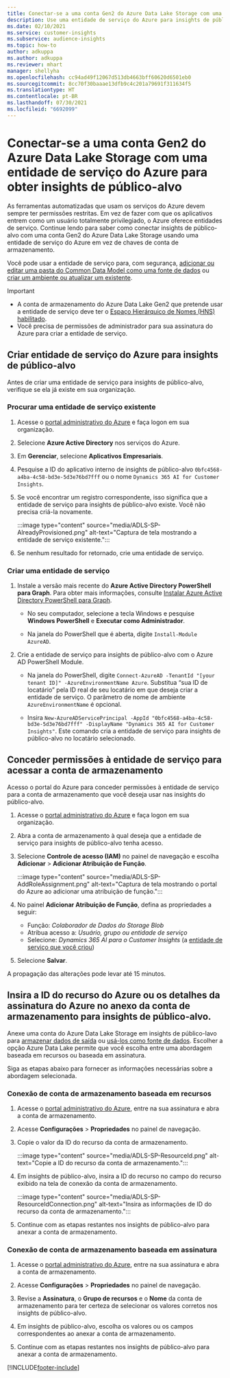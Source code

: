 ```yaml
---
title: Conectar-se a uma conta Gen2 do Azure Data Lake Storage com uma entidade de serviço
description: Use uma entidade de serviço do Azure para insights de público-alvo para se conectar ao seu próprio data lake ao anexá-lo aos insights de público-alvo.
ms.date: 02/10/2021
ms.service: customer-insights
ms.subservice: audience-insights
ms.topic: how-to
author: adkuppa
ms.author: adkuppa
ms.reviewer: mhart
manager: shellyha
ms.openlocfilehash: cc94ad49f12067d513db4663bff60620d6501eb0
ms.sourcegitcommit: 8cc70f30baaae13dfb9c4c201a79691f311634f5
ms.translationtype: HT
ms.contentlocale: pt-BR
ms.lasthandoff: 07/30/2021
ms.locfileid: "6692099"
---
```

# <a name="connect-to-an-azure-data-lake-storage-gen2-account-with-an-azure-service-principal-for-audience-insights"></a>Conectar-se a uma conta Gen2 do Azure Data Lake Storage com uma entidade de serviço do Azure para obter insights de público-alvo

As ferramentas automatizadas que usam os serviços do Azure devem sempre ter permissões restritas. Em vez de fazer com que os aplicativos entrem como um usuário totalmente privilegiado, o Azure oferece entidades de serviço. Continue lendo para saber como conectar insights de público-alvo com uma conta Gen2 do Azure Data Lake Storage usando uma entidade de serviço do Azure em vez de chaves de conta de armazenamento. 

Você pode usar a entidade de serviço para, com segurança, [adicionar ou editar uma pasta do Common Data Model como uma fonte de dados](connect-common-data-model.md) ou [criar um ambiente ou atualizar um existente](get-started-paid.md).

> [!IMPORTANT]
> - A conta de armazenamento do Azure Data Lake Gen2 que pretende usar a entidade de serviço deve ter o [Espaço Hierárquico de Nomes (HNS) habilitado](/azure/storage/blobs/data-lake-storage-namespace).
> - Você precisa de permissões de administrador para sua assinatura do Azure para criar a entidade de serviço.

## <a name="create-azure-service-principal-for-audience-insights"></a>Criar entidade de serviço do Azure para insights de público-alvo

Antes de criar uma entidade de serviço para insights de público-alvo, verifique se ela já existe em sua organização.

### <a name="look-for-an-existing-service-principal"></a>Procurar uma entidade de serviço existente

1. Acesse o [portal administrativo do Azure](https://portal.azure.com) e faça logon em sua organização.

2. Selecione **Azure Active Directory** nos serviços do Azure.

3. Em **Gerenciar**, selecione **Aplicativos Empresariais**.

4. Pesquise a ID do aplicativo interno de insights de público-alvo `0bfc4568-a4ba-4c58-bd3e-5d3e76bd7fff` ou o nome `Dynamics 365 AI for Customer Insights`.

5. Se você encontrar um registro correspondente, isso significa que a entidade de serviço para insights de público-alvo existe. Você não precisa criá-la novamente.
   
   :::image type="content" source="media/ADLS-SP-AlreadyProvisioned.png" alt-text="Captura de tela mostrando a entidade de serviço existente.":::
   
6. Se nenhum resultado for retornado, crie uma entidade de serviço.

### <a name="create-a-new-service-principal"></a>Criar uma entidade de serviço

1. Instale a versão mais recente do **Azure Active Directory PowerShell para Graph**. Para obter mais informações, consulte [Instalar Azure Active Directory PowerShell para Graph](/powershell/azure/active-directory/install-adv2).
   - No seu computador, selecione a tecla Windows e pesquise **Windows PowerShell** e **Executar como Administrador**.
   
   - Na janela do PowerShell que é aberta, digite `Install-Module AzureAD`.

2. Crie a entidade de serviço para insights de público-alvo com o Azure AD PowerShell Module.
   - Na janela do PowerShell, digite `Connect-AzureAD -TenantId "[your tenant ID]" -AzureEnvironmentName Azure`. Substitua “sua ID de locatário” pela ID real de seu locatário em que deseja criar a entidade de serviço. O parâmetro de nome de ambiente `AzureEnvironmentName` é opcional.
  
   - Insira `New-AzureADServicePrincipal -AppId "0bfc4568-a4ba-4c58-bd3e-5d3e76bd7fff" -DisplayName "Dynamics 365 AI for Customer Insights"`. Este comando cria a entidade de serviço para insights de público-alvo no locatário selecionado.  

## <a name="grant-permissions-to-the-service-principal-to-access-the-storage-account"></a>Conceder permissões à entidade de serviço para acessar a conta de armazenamento

Acesso o portal do Azure para conceder permissões à entidade de serviço para a conta de armazenamento que você deseja usar nas insights do público-alvo.

1. Acesse o [portal administrativo do Azure](https://portal.azure.com) e faça logon em sua organização.

1. Abra a conta de armazenamento à qual deseja que a entidade de serviço para insights de público-alvo tenha acesso.

1. Selecione **Controle de acesso (IAM)** no painel de navegação e escolha **Adicionar** > **Adicionar Atribuição de Função**.
   
   :::image type="content" source="media/ADLS-SP-AddRoleAssignment.png" alt-text="Captura de tela mostrando o portal do Azure ao adicionar uma atribuição de função.":::
   
1. No painel **Adicionar Atribuição de Função**, defina as propriedades a seguir:
   - Função: *Colaborador de Dados do Storage Blob*
   - Atribua acesso a: *Usuário, grupo ou entidade de serviço*
   - Selecione: *Dynamics 365 AI para o Customer Insights* (a [entidade de serviço que você criou](#create-a-new-service-principal))

1.  Selecione **Salvar**.

A propagação das alterações pode levar até 15 minutos.

## <a name="enter-the-azure-resource-id-or-the-azure-subscription-details-in-the-storage-account-attachment-to-audience-insights"></a>Insira a ID do recurso do Azure ou os detalhes da assinatura do Azure no anexo da conta de armazenamento para insights de público-alvo.

Anexe uma conta do Azure Data Lake Storage em insights de público-lavo para [armazenar dados de saída](manage-environments.md) ou [usá-los como fonte de dados](connect-dataverse-managed-lake.md). Escolher a opção Azure Data Lake permite que você escolha entre uma abordagem baseada em recursos ou baseada em assinatura.

Siga as etapas abaixo para fornecer as informações necessárias sobre a abordagem selecionada.

### <a name="resource-based-storage-account-connection"></a>Conexão de conta de armazenamento baseada em recursos

1. Acesse o [portal administrativo do Azure](https://portal.azure.com), entre na sua assinatura e abra a conta de armazenamento.

1. Acesse **Configurações** > **Propriedades** no painel de navegação.

1. Copie o valor da ID do recurso da conta de armazenamento.

   :::image type="content" source="media/ADLS-SP-ResourceId.png" alt-text="Copie a ID do recurso da conta de armazenamento.":::

1. Em insights de público-alvo, insira a ID do recurso no campo do recurso exibido na tela de conexão da conta de armazenamento.

   :::image type="content" source="media/ADLS-SP-ResourceIdConnection.png" alt-text="Insira as informações de ID do recurso da conta de armazenamento.":::   
   
1. Continue com as etapas restantes nos insights de público-alvo para anexar a conta de armazenamento.

### <a name="subscription-based-storage-account-connection"></a>Conexão de conta de armazenamento baseada em assinatura

1. Acesse o [portal administrativo do Azure](https://portal.azure.com), entre na sua assinatura e abra a conta de armazenamento.

1. Acesse **Configurações** > **Propriedades** no painel de navegação.

1. Revise a **Assinatura**, o **Grupo de recursos** e o **Nome** da conta de armazenamento para ter certeza de selecionar os valores corretos nos insights de público-alvo.

1. Em insights de público-alvo, escolha os valores ou os campos correspondentes ao anexar a conta de armazenamento.
   
1. Continue com as etapas restantes nos insights de público-alvo para anexar a conta de armazenamento.


[!INCLUDE[footer-include](../includes/footer-banner.md)]